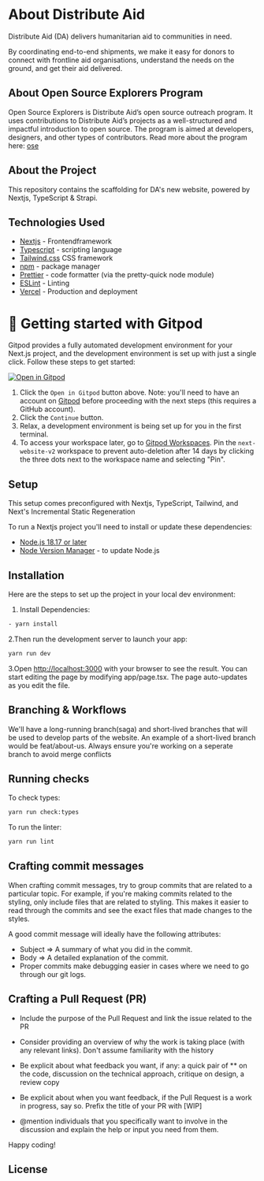 # About Distribute Aid
   
Distribute Aid (DA) delivers humanitarian aid to communities in need.

By coordinating end-to-end shipments, we make it easy for donors to connect with frontline aid organisations, understand the needs on the ground, and get their aid delivered.

## About Open Source Explorers Program

Open Source Explorers is Distribute Aid’s open source outreach program. It uses contributions to Distribute Aid’s projects as a well-structured and impactful introduction to open source. The program is aimed at developers, designers, and other types of contributors. Read more about the program here: [ose](https://distributeaid.org/tech/oss-explorers/)

## About the Project

This repository contains the scaffolding for DA's new website, powered by Nextjs, TypeScript & Strapi.

## Technologies Used

- [Nextjs](https://nextjs.org/docs) - Frontendframework
- [Typescript](https://www.typescriptlang.org/) - scripting language
- [Tailwind.css](https://tailwindcss.com/) CSS framework
- [npm](https://docs.npmjs.com/getting-started) - package manager
- [Prettier](https://prettier.io/) - code formatter (via the pretty-quick node module)
- [ESLint](https://eslint.org/) - Linting
- [Vercel](https://vercel.com/home) - Production and deployment
<!-- - [Playwright](https://playwright.dev/) - end-to-end (E2E) test framework -->

# 🚀 Getting started with Gitpod

Gitpod provides a fully automated development environment for your Next.js project, and the development environment is set up with just a single click. Follow these steps to get started:

[![Open in Gitpod](https://gitpod.io/button/open-in-gitpod.svg)](https://gitpod.io/#https://github.com/distributeaid/next-website-v2)

1. Click the `Open in Gitpod` button above. Note: you'll need to have an account on [Gitpod](https://gitpod.io/login/) before proceeding with the next steps (this requires a GitHub account).
2. Click the `Continue` button.
3. Relax, a development environment is being set up for you in the first terminal.
4. To access your workspace later, go to [Gitpod Workspaces](https://gitpod.io/workspaces). Pin the `next-website-v2` workspace to prevent auto-deletion after 14 days by clicking the three dots next to the workspace name and selecting "Pin".

## Setup

This setup comes preconfigured with Nextjs, TypeScript, Tailwind, and Next's Incremental Static Regeneration

To run a Nextjs project you'll need to install or update these dependencies:

- [Node.js 18.17 or later](https://nodejs.org/en)
- [Node Version Manager](https://github.com/SpaceyaTech/mentorlst-dashboard/blob/main/README.md) - to update Node.js

## Installation

Here are the steps to set up the project in your local dev environment:

1. Install Dependencies:

```Bash
- yarn install
```

2.Then run the development server to launch your app:

```Bash
yarn run dev
```

3.Open <http://localhost:3000> with your browser to see the result.
You can start editing the page by modifying app/page.tsx. The page auto-updates as you edit the file.

## Branching & Workflows

We'll have a long-running branch(saga) and short-lived branches that will be used to develop parts of the website. An example of a short-lived branch would be feat/about-us. Always ensure you're working on a seperate branch to avoid merge conflicts

## Running checks

To check types:

```Bash
yarn run check:types
```

To run the linter:

```Bash
yarn run lint
```

## Crafting commit messages

When crafting commit messages, try to group commits that are related to a particular topic. For example, if you're making commits related to the styling, only include files that are related to styling. This makes it easier to read through the commits and see the exact files that made changes to the styles.

A good commit message will ideally have the following attributes:

- Subject => A summary of what you did in the commit.
- Body => A detailed explanation of the commit.
- Proper commits make debugging easier in cases where we need to go through our git logs.

## Crafting a Pull Request (PR)

- Include the purpose of the Pull Request and link the issue related to the PR

- Consider providing an overview of why the work is taking place (with any relevant links). Don't assume familiarity with the history

- Be explicit about what feedback you want, if any: a quick pair of \*\* on the code, discussion on the technical approach, critique on design, a review copy

- Be explicit about when you want feedback, if the Pull Request is a work in progress, say so. Prefix the title of your PR with [WIP]

- @mention individuals that you specifically want to involve in the discussion and explain the help or input you need from them.

Happy coding!

## License
